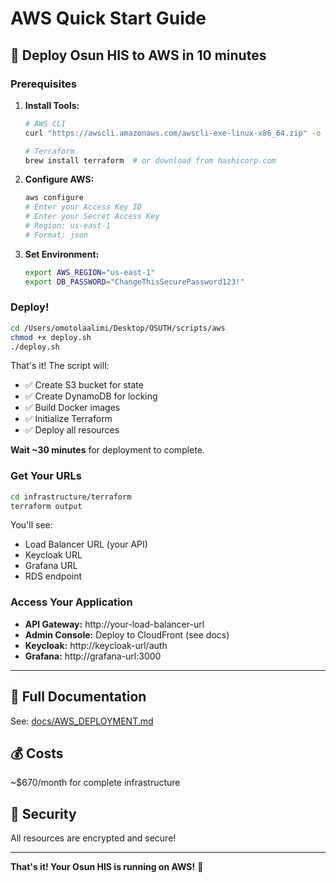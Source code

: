 # AWS Quick Start Guide

## 🚀 Deploy Osun HIS to AWS in 10 minutes

### Prerequisites

1. **Install Tools:**
   ```bash
   # AWS CLI
   curl "https://awscli.amazonaws.com/awscli-exe-linux-x86_64.zip" -o "awscliv2.zip"
   
   # Terraform
   brew install terraform  # or download from hashicorp.com
   ```

2. **Configure AWS:**
   ```bash
   aws configure
   # Enter your Access Key ID
   # Enter your Secret Access Key
   # Region: us-east-1
   # Format: json
   ```

3. **Set Environment:**
   ```bash
   export AWS_REGION="us-east-1"
   export DB_PASSWORD="ChangeThisSecurePassword123!"
   ```

### Deploy!

```bash
cd /Users/omotolaalimi/Desktop/OSUTH/scripts/aws
chmod +x deploy.sh
./deploy.sh
```

That's it! The script will:
- ✅ Create S3 bucket for state
- ✅ Create DynamoDB for locking
- ✅ Build Docker images
- ✅ Initialize Terraform
- ✅ Deploy all resources

**Wait ~30 minutes** for deployment to complete.

### Get Your URLs

```bash
cd infrastructure/terraform
terraform output
```

You'll see:
- Load Balancer URL (your API)
- Keycloak URL
- Grafana URL
- RDS endpoint

### Access Your Application

- **API Gateway:** http://your-load-balancer-url
- **Admin Console:** Deploy to CloudFront (see docs)
- **Keycloak:** http://keycloak-url/auth
- **Grafana:** http://grafana-url:3000

---

## 📖 Full Documentation

See: [docs/AWS_DEPLOYMENT.md](docs/AWS_DEPLOYMENT.md)

## 💰 Costs

~$670/month for complete infrastructure

## 🔐 Security

All resources are encrypted and secure!

---

**That's it! Your Osun HIS is running on AWS!** 🎉
